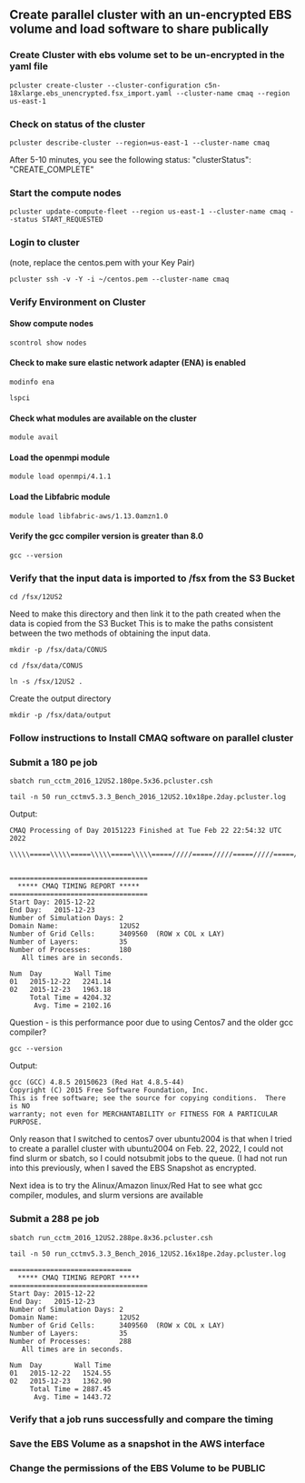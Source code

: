 ## Create parallel cluster with an un-encrypted EBS volume and load software to share publically


### Create Cluster with ebs volume set to be un-encrypted in the yaml file

`pcluster create-cluster --cluster-configuration c5n-18xlarge.ebs_unencrypted.fsx_import.yaml --cluster-name cmaq --region us-east-1`

### Check on status of the cluster

`pcluster describe-cluster --region=us-east-1 --cluster-name cmaq`

After 5-10 minutes, you see the following status: "clusterStatus": "CREATE_COMPLETE"

### Start the compute nodes

`pcluster update-compute-fleet --region us-east-1 --cluster-name cmaq --status START_REQUESTED`

### Login to cluster
(note, replace the centos.pem with your Key Pair)

`pcluster ssh -v -Y -i ~/centos.pem --cluster-name cmaq`

### Verify Environment on Cluster

#### Show compute nodes

`scontrol show nodes`

#### Check to make sure elastic network adapter (ENA) is enabled

`modinfo ena`

`lspci`

#### Check what modules are available on the cluster

`module avail`

#### Load the openmpi module

`module load openmpi/4.1.1`

#### Load the Libfabric module

`module load libfabric-aws/1.13.0amzn1.0`

#### Verify the gcc compiler version is greater than 8.0

`gcc --version`


### Verify that the input data is imported to /fsx from the S3 Bucket

`cd /fsx/12US2`

Need to make this directory and then link it to the path created when the data is copied from the S3 Bucket This is to make the paths consistent between the two methods of obtaining the input data.

`mkdir -p /fsx/data/CONUS` 

`cd /fsx/data/CONUS` 

`ln -s /fsx/12US2 .`

Create the output directory

`mkdir -p /fsx/data/output`


###  Follow instructions to Install CMAQ software on parallel cluster


### Submit a 180 pe job

`sbatch run_cctm_2016_12US2.180pe.5x36.pcluster.csh`

`tail -n 50 run_cctmv5.3.3_Bench_2016_12US2.10x18pe.2day.pcluster.log`

Output:

```
CMAQ Processing of Day 20151223 Finished at Tue Feb 22 22:54:32 UTC 2022

\\\\\=====\\\\\=====\\\\\=====\\\\\=====/////=====/////=====/////=====/////


==================================
  ***** CMAQ TIMING REPORT *****
==================================
Start Day: 2015-12-22
End Day:   2015-12-23
Number of Simulation Days: 2
Domain Name:               12US2
Number of Grid Cells:      3409560  (ROW x COL x LAY)
Number of Layers:          35
Number of Processes:       180
   All times are in seconds.

Num  Day        Wall Time
01   2015-12-22   2241.14
02   2015-12-23   1963.18
     Total Time = 4204.32
      Avg. Time = 2102.16

```
Question - is this performance poor due to using Centos7 and the older gcc compiler?

`gcc --version`

Output:

```
gcc (GCC) 4.8.5 20150623 (Red Hat 4.8.5-44)
Copyright (C) 2015 Free Software Foundation, Inc.
This is free software; see the source for copying conditions.  There is NO
warranty; not even for MERCHANTABILITY or FITNESS FOR A PARTICULAR PURPOSE.
```
Only reason that I switched to centos7 over ubuntu2004 is that when I tried to create a parallel cluster with ubuntu2004 on Feb. 22, 2022, I could not find slurm or sbatch, so I could notsubmit jobs to the queue. (I had not run into this previously, when I saved the EBS Snapshot as encrypted.

Next idea is to try the Alinux/Amazon linux/Red Hat to see what gcc compiler, modules, and slurm versions are available

### Submit a 288 pe job

`sbatch run_cctm_2016_12US2.288pe.8x36.pcluster.csh`


`tail -n 50 run_cctmv5.3.3_Bench_2016_12US2.16x18pe.2day.pcluster.log`

```
==============================
  ***** CMAQ TIMING REPORT *****
==================================
Start Day: 2015-12-22
End Day:   2015-12-23
Number of Simulation Days: 2
Domain Name:               12US2
Number of Grid Cells:      3409560  (ROW x COL x LAY)
Number of Layers:          35
Number of Processes:       288
   All times are in seconds.

Num  Day        Wall Time
01   2015-12-22   1524.55
02   2015-12-23   1362.90
     Total Time = 2887.45
      Avg. Time = 1443.72

```

### Verify that a job runs successfully and compare the timing

### Save the EBS Volume as a snapshot in the AWS interface

### Change the permissions of the EBS Volume to be PUBLIC
